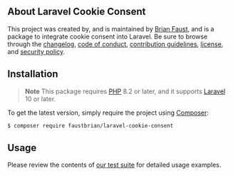 ## About Laravel Cookie Consent

This project was created by, and is maintained by [Brian Faust](https://github.com/faustbrian), and is a package to integrate cookie consent into Laravel. Be sure to browse through the [changelog](CHANGELOG.md), [code of conduct](.github/CODE_OF_CONDUCT.md), [contribution guidelines](.github/CONTRIBUTING.md), [license](LICENSE), and [security policy](.github/SECURITY.md).

## Installation

> **Note**
> This package requires [PHP](https://www.php.net/) 8.2 or later, and it supports [Laravel](https://laravel.com/) 10 or later.

To get the latest version, simply require the project using [Composer](https://getcomposer.org/):

```bash
$ composer require faustbrian/laravel-cookie-consent
```

## Usage

Please review the contents of [our test suite](/tests) for detailed usage examples.
